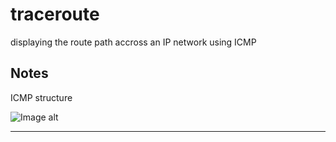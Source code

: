 # traceroute
displaying the route path accross an IP network using ICMP


Notes
------------

ICMP structure

![Image alt](https://github.com/LieutenantRed/traceroute/tree/master/png)

_______________________________________________________